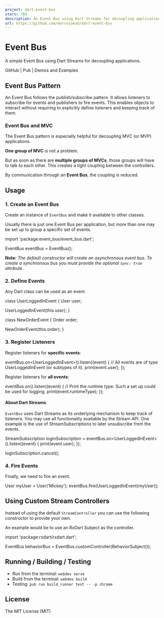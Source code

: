 ```yaml
---
project: dart-event-bus
stars: 784
description: An Event Bus using Dart Streams for decoupling applications
url: https://github.com/marcojakob/dart-event-bus
---
```


Event Bus
=========

A simple Event Bus using Dart Streams for decoupling applications.

GitHub | Pub | Demos and Examples

Event Bus Pattern
-----------------

An Event Bus follows the publish/subscribe pattern. It allows listeners to subscribe for events and publishers to fire events. This enables objects to interact without requiring to explicitly define listeners and keeping track of them.

### Event Bus and MVC

The Event Bus pattern is especially helpful for decoupling MVC (or MVP) applications.

**One group of MVC** is not a problem.

But as soon as there are **multiple groups of MVCs**, those groups will have to talk to each other. This creates a tight coupling between the controllers.

By communication through an **Event Bus**, the coupling is reduced.

Usage
-----

### 1\. Create an Event Bus

Create an instance of `EventBus` and make it available to other classes.

Usually there is just one Event Bus per application, but more than one may be set up to group a specific set of events.

import 'package:event\_bus/event\_bus.dart';

EventBus eventBus \= EventBus();

**Note:** _The default constructor will create an asynchronous event bus. To create a synchronous bus you must provide the optional `sync: true` attribute._

### 2\. Define Events

Any Dart class can be used as an event.

class UserLoggedInEvent {
  User user;

  UserLoggedInEvent(this.user);
}

class NewOrderEvent {
  Order order;

  NewOrderEvent(this.order);
}

### 3\. Register Listeners

Register listeners for **specific events**:

eventBus.on<UserLoggedInEvent\>().listen((event) {
  // All events are of type UserLoggedInEvent (or subtypes of it).
  print(event.user);
});

Register listeners for **all events**:

eventBus.on().listen((event) {
  // Print the runtime type. Such a set up could be used for logging.
  print(event.runtimeType);
});

#### About Dart Streams

`EventBus` uses Dart Streams as its underlying mechanism to keep track of listeners. You may use all functionality available by the Stream API. One example is the use of StreamSubscriptions to later unsubscribe from the events.

StreamSubscription loginSubscription \= eventBus.on<UserLoggedInEvent\>().listen((event) {
  print(event.user);
});

loginSubscription.cancel();

### 4\. Fire Events

Finally, we need to fire an event.

User myUser \= User('Mickey');
eventBus.fire(UserLoggedInEvent(myUser));

Using Custom Stream Controllers
-------------------------------

Instead of using the default `StreamController` you can use the following constructor to provide your own.

An example would be to use an RxDart Subject as the controller.

import 'package:rxdart/rxdart.dart';

EventBus behaviorBus \= EventBus.customController(BehaviorSubject());

Running / Building / Testing
----------------------------

-   Run from the terminal: `webdev serve`
-   Build from the terminal: `webdev build`
-   Testing: `pub run build_runner test -- -p chrome`

License
-------

The MIT License (MIT)
